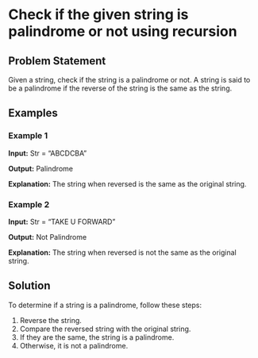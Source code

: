 # Check if the given string is palindrome or not using recursion

## Problem Statement

Given a string, check if the string is a palindrome or not. A string is said to be a palindrome if the reverse of the string is the same as the string.

## Examples

### Example 1

**Input:** Str = “ABCDCBA”

**Output:** Palindrome

**Explanation:** The string when reversed is the same as the original string.

### Example 2

**Input:** Str = “TAKE U FORWARD”

**Output:** Not Palindrome

**Explanation:** The string when reversed is not the same as the original string.

## Solution

To determine if a string is a palindrome, follow these steps:

1. Reverse the string.
2. Compare the reversed string with the original string.
3. If they are the same, the string is a palindrome.
4. Otherwise, it is not a palindrome.
